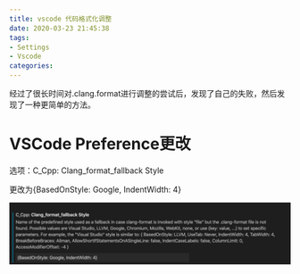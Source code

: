 ```yaml
---
title: vscode 代码格式化调整
date: 2020-03-23 21:45:38
tags:
- Settings
- Vscode
categories:
---
```


经过了很长时间对.clang.format进行调整的尝试后，发现了自己的失败，然后发现了一种更简单的方法。

# VSCode Preference更改

选项：C_Cpp: Clang_format_fallback Style

更改为{BasedOnStyle: Google, IndentWidth: 4}

![](https://raw.githubusercontent.com/golfrey/picbed/master/img/20200323215144.png)

